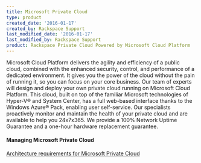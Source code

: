 ```yaml
---
title: Microsoft Private Cloud
type: product
created_date: '2016-01-17'
created_by: Rackspace Support
last_modified_date: '2016-01-17'
last_modified_by: Rackspace Support
product: Rackspace Private Cloud Powered by Microsoft Cloud Platform
---
```


Microsoft Cloud Platform delivers the agility and efficiency of a public cloud, combined with the enhanced security, control, and performance of a dedicated environment. It gives you the power of the cloud without the pain of running it, so you can focus on your core business. Our team of experts will design and deploy your own private cloud running on Microsoft Cloud Platform. This cloud, built on top of the familiar Microsoft technologies of Hyper-V® and System Center, has a full web-based interface thanks to the Windows Azure® Pack, enabling user self-service. Our specialists proactively monitor and maintain the health of your private cloud and are available to help you 24x7x365. We provide a 100% Network Uptime Guarantee and a one-hour hardware replacement guarantee.

#### Managing Microsoft Private Cloud
[Architecture requirements for Microsoft Private Cloud](/how-to/architecture-requirements-for-rackspace-private-cloud-powered-by-microsoft)
